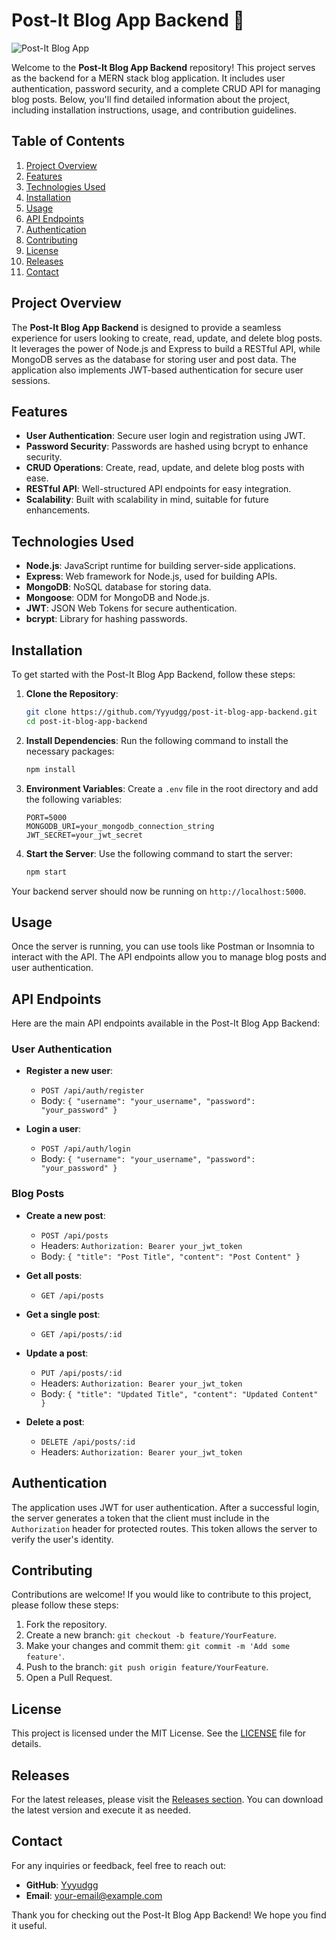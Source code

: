 # Post-It Blog App Backend 🚀

![Post-It Blog App](https://img.shields.io/badge/Post--It%20Blog%20App%20Backend-Node.js%20%7C%20Express%20%7C%20MongoDB-blue)

Welcome to the **Post-It Blog App Backend** repository! This project serves as the backend for a MERN stack blog application. It includes user authentication, password security, and a complete CRUD API for managing blog posts. Below, you'll find detailed information about the project, including installation instructions, usage, and contribution guidelines.

## Table of Contents

1. [Project Overview](#project-overview)
2. [Features](#features)
3. [Technologies Used](#technologies-used)
4. [Installation](#installation)
5. [Usage](#usage)
6. [API Endpoints](#api-endpoints)
7. [Authentication](#authentication)
8. [Contributing](#contributing)
9. [License](#license)
10. [Releases](#releases)
11. [Contact](#contact)

## Project Overview

The **Post-It Blog App Backend** is designed to provide a seamless experience for users looking to create, read, update, and delete blog posts. It leverages the power of Node.js and Express to build a RESTful API, while MongoDB serves as the database for storing user and post data. The application also implements JWT-based authentication for secure user sessions.

## Features

- **User Authentication**: Secure user login and registration using JWT.
- **Password Security**: Passwords are hashed using bcrypt to enhance security.
- **CRUD Operations**: Create, read, update, and delete blog posts with ease.
- **RESTful API**: Well-structured API endpoints for easy integration.
- **Scalability**: Built with scalability in mind, suitable for future enhancements.

## Technologies Used

- **Node.js**: JavaScript runtime for building server-side applications.
- **Express**: Web framework for Node.js, used for building APIs.
- **MongoDB**: NoSQL database for storing data.
- **Mongoose**: ODM for MongoDB and Node.js.
- **JWT**: JSON Web Tokens for secure authentication.
- **bcrypt**: Library for hashing passwords.

## Installation

To get started with the Post-It Blog App Backend, follow these steps:

1. **Clone the Repository**:
   ```bash
   git clone https://github.com/Yyyudgg/post-it-blog-app-backend.git
   cd post-it-blog-app-backend
   ```

2. **Install Dependencies**:
   Run the following command to install the necessary packages:
   ```bash
   npm install
   ```

3. **Environment Variables**:
   Create a `.env` file in the root directory and add the following variables:
   ```
   PORT=5000
   MONGODB_URI=your_mongodb_connection_string
   JWT_SECRET=your_jwt_secret
   ```

4. **Start the Server**:
   Use the following command to start the server:
   ```bash
   npm start
   ```

Your backend server should now be running on `http://localhost:5000`.

## Usage

Once the server is running, you can use tools like Postman or Insomnia to interact with the API. The API endpoints allow you to manage blog posts and user authentication.

## API Endpoints

Here are the main API endpoints available in the Post-It Blog App Backend:

### User Authentication

- **Register a new user**:
  - `POST /api/auth/register`
  - Body: `{ "username": "your_username", "password": "your_password" }`

- **Login a user**:
  - `POST /api/auth/login`
  - Body: `{ "username": "your_username", "password": "your_password" }`

### Blog Posts

- **Create a new post**:
  - `POST /api/posts`
  - Headers: `Authorization: Bearer your_jwt_token`
  - Body: `{ "title": "Post Title", "content": "Post Content" }`

- **Get all posts**:
  - `GET /api/posts`

- **Get a single post**:
  - `GET /api/posts/:id`

- **Update a post**:
  - `PUT /api/posts/:id`
  - Headers: `Authorization: Bearer your_jwt_token`
  - Body: `{ "title": "Updated Title", "content": "Updated Content" }`

- **Delete a post**:
  - `DELETE /api/posts/:id`
  - Headers: `Authorization: Bearer your_jwt_token`

## Authentication

The application uses JWT for user authentication. After a successful login, the server generates a token that the client must include in the `Authorization` header for protected routes. This token allows the server to verify the user's identity.

## Contributing

Contributions are welcome! If you would like to contribute to this project, please follow these steps:

1. Fork the repository.
2. Create a new branch: `git checkout -b feature/YourFeature`.
3. Make your changes and commit them: `git commit -m 'Add some feature'`.
4. Push to the branch: `git push origin feature/YourFeature`.
5. Open a Pull Request.

## License

This project is licensed under the MIT License. See the [LICENSE](LICENSE) file for details.

## Releases

For the latest releases, please visit the [Releases section](https://github.com/Yyyudgg/post-it-blog-app-backend/releases). You can download the latest version and execute it as needed.

## Contact

For any inquiries or feedback, feel free to reach out:

- **GitHub**: [Yyyudgg](https://github.com/Yyyudgg)
- **Email**: your-email@example.com

Thank you for checking out the Post-It Blog App Backend! We hope you find it useful.